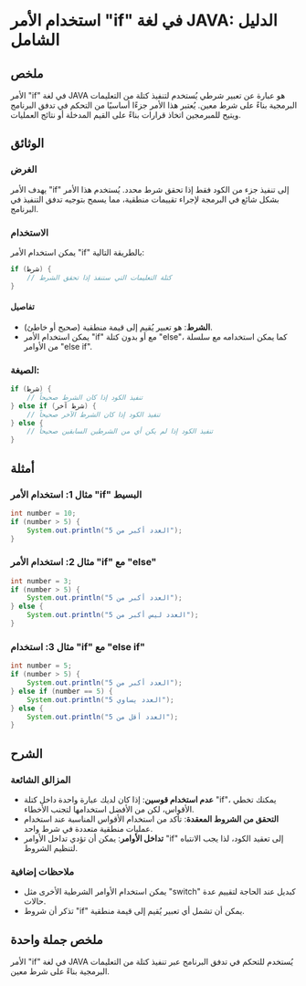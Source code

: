 <!--
Meta Description: # استخدام الأمر "if" في لغة JAVA: الدليل الشامل ## ملخص الأمر "if" في لغة JAVA هو عبارة عن تعبير شرطي يُستخدم لتنفيذ كتلة من التعليمات البرمجية بناءً ...
Meta Keywords: استخدام, الأمر, else, java, شرط
-->

# استخدام الأمر "if" في لغة JAVA: الدليل الشامل

## ملخص
الأمر "if" في لغة JAVA هو عبارة عن تعبير شرطي يُستخدم لتنفيذ كتلة من التعليمات البرمجية بناءً على شرط معين. يُعتبر هذا الأمر جزءًا أساسيًا من التحكم في تدفق البرنامج ويتيح للمبرمجين اتخاذ قرارات بناءً على القيم المدخلة أو نتائج العمليات.

## الوثائق
### الغرض
يهدف الأمر "if" إلى تنفيذ جزء من الكود فقط إذا تحقق شرط محدد. يُستخدم هذا الأمر بشكل شائع في البرمجة لإجراء تقييمات منطقية، مما يسمح بتوجيه تدفق التنفيذ في البرنامج.

### الاستخدام
يمكن استخدام الأمر "if" بالطريقة التالية:

```java
if (شرط) {
    // كتلة التعليمات التي ستنفذ إذا تحقق الشرط
}
```

#### تفاصيل
- **الشرط**: هو تعبير يُقيم إلى قيمة منطقية (صحيح أو خاطئ).
- يمكن استخدام الأمر "if" مع أو بدون كتلة "else"، كما يمكن استخدامه مع سلسلة من الأوامر "else if".

### الصيغة:
```java
if (شرط) {
    // تنفيذ الكود إذا كان الشرط صحيحاً
} else if (شرط آخر) {
    // تنفيذ الكود إذا كان الشرط الآخر صحيحاً
} else {
    // تنفيذ الكود إذا لم يكن أي من الشرطين السابقين صحيحاً
}
```

## أمثلة
### مثال 1: استخدام الأمر "if" البسيط
```java
int number = 10;
if (number > 5) {
    System.out.println("العدد أكبر من 5");
}
```

### مثال 2: استخدام الأمر "if" مع "else"
```java
int number = 3;
if (number > 5) {
    System.out.println("العدد أكبر من 5");
} else {
    System.out.println("العدد ليس أكبر من 5");
}
```

### مثال 3: استخدام "if" مع "else if"
```java
int number = 5;
if (number > 5) {
    System.out.println("العدد أكبر من 5");
} else if (number == 5) {
    System.out.println("العدد يساوي 5");
} else {
    System.out.println("العدد أقل من 5");
}
```

## الشرح
### المزالق الشائعة
- **عدم استخدام قوسين**: إذا كان لديك عبارة واحدة داخل كتلة "if"، يمكنك تخطي الأقواس، لكن من الأفضل استخدامها لتجنب الأخطاء.
- **التحقق من الشروط المعقدة**: تأكد من استخدام الأقواس المناسبة عند استخدام عمليات منطقية متعددة في شرط واحد.
- **تداخل الأوامر**: يمكن أن تؤدي تداخل الأوامر "if" إلى تعقيد الكود، لذا يجب الانتباه لتنظيم الشروط.

### ملاحظات إضافية
- يمكن استخدام الأوامر الشرطية الأخرى مثل "switch" كبديل عند الحاجة لتقييم عدة حالات.
- تذكر أن شروط "if" يمكن أن تشمل أي تعبير يُقيم إلى قيمة منطقية.

## ملخص جملة واحدة
الأمر "if" في لغة JAVA يُستخدم للتحكم في تدفق البرنامج عبر تنفيذ كتلة من التعليمات البرمجية بناءً على شرط معين.